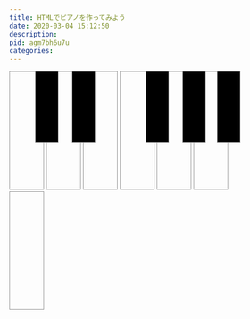 ```yaml
---
title: HTMLでピアノを作ってみよう
date: 2020-03-04 15:12:50
description:
pid: agm7bh6u7u
categories:
---
```

<div id="input"></div>
<div id="activekey"></div>



<div id="piano">
<div data-key="C4" class="pianokey"></div>
<div data-key="C#4" class="pianokey sharp"></div>
<div data-key="D4" class="pianokey"></div>
<div data-key="D#4" class="pianokey sharp"></div>
<div data-key="E4" class="pianokey"></div>
<div data-key="F4" class="pianokey"></div>
<div data-key="F#4" class="pianokey sharp"></div>
<div data-key="G4" class="pianokey"></div>
<div data-key="G#4" class="pianokey sharp"></div>
<div data-key="A4" class="pianokey"></div>
<div data-key="A#4" class="pianokey sharp"></div>
<div data-key="B4" class="pianokey"></div>
</div>


<style>
#piano {
    width: 420px;
    height: 210px;
    position: relative;
}
.pianokey {
    display: inline-block;
    width: calc(100% / 7);
    height: 100%;
    border: 1px solid #999;
}
.pianokey:hover {
    background: #f2f2f2;
}
.sharp{
    width: calc(100% / 7 * 0.67 );
    height: calc(100% * 0.6);
    background:  #000;
    position: absolute;
    margin-left: calc(100% / 7 * -0.67 / 2 );
}
</style>

<script src="https://unpkg.com/tone@13.8.25/build/Tone.js"></script>
<script>
// ページ読み込み時シンセ生成
const synth = new Tone.Synth({
    // 発振器の設定
    oscillator:{
        type:"triangle8"
    },
    // エンベロープ(包絡線)の設定
    envelope:{
        attack:0.005,  // 最大音量アタック・レベル(Attack Level)に達する時間
        decay:0.1,     // 一定音量まで減衰(Decay)する時間
        sustain:0.4,   // 一定振幅(Sustain Level)が続く時間
        release:2      // 音が消えるまでの時間
    }
}).toMaster();

// マウスを押した時のイベント処理
window.addEventListener('mousedown', playSound);
window.addEventListener('touchstart', playSound);


function playSound(e) {

  // マウスのdata属性を取得
  const key = e.target.dataset.key;

  // keyがundefinedなら処理を実行しない
  if (typeof key === "undefined") return;  

  // 音名を代入する
  synth.triggerAttackRelease(key, '8n');

}
</script>

<script>
navigator.requestMIDIAccess().then(successCallback,faildCallback);

var midi = null;
var inputs = [];
var outputs = [];

// MIDI接続成功時
function successCallback(m){
  midi = m;
  // 入力MIDIデバイスの記録
  var it = midi.inputs.values();
  for(var o = it.next(); !o.done; o = it.next()){
    inputs.push(o.value);
    document.getElementById('input').append(o.value.name);
  }

  // 入力MIDIデバイスから入力が来たときの処理の登録
 for(var cnt=0;cnt < inputs.length;cnt++){
   inputs[cnt].onmidimessage = onMIDIEvent;
 }
}

// MIDI接続失敗時
function faildCallback(msg){
  console.log("[Error]:"+msg);
}

//入力MIDIデバイスから入力が来たときの処理
function onMIDIEvent(e){
  var str = "";
  for(var i=0, out=[]; i<e.data.length; i++) {
    str = str + e.data[i].toString(16).substr(-2) + " ";
  }
  str = str;
  document.getElementById('activekey').append(str);
}

</script>
